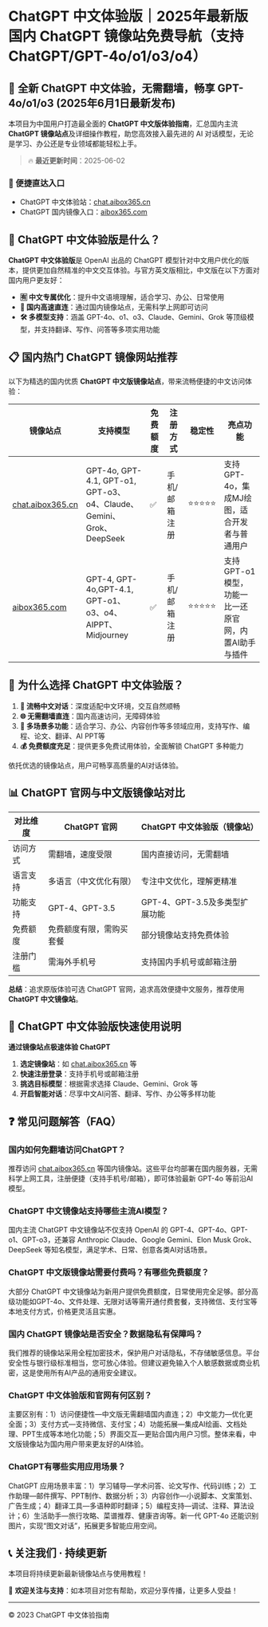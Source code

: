 # ChatGPT 中文体验版｜2025年最新版国内 ChatGPT 镜像站免费导航（支持 ChatGPT/GPT-4o/o1/o3/o4）

## 📢 全新 ChatGPT 中文体验，无需翻墙，畅享 GPT-4o/o1/o3  (2025年6月1日最新发布)

本项目为中国用户打造最全面的 **ChatGPT 中文版体验指南**，汇总国内主流 **ChatGPT 镜像站点**及详细操作教程，助您高效接入最先进的 AI 对话模型，无论是学习、办公还是专业领域都能轻松上手。

> 🔥 **最近更新时间**：2025-06-02

### 🚀 便捷直达入口

- ChatGPT 中文体验站：[chat.aibox365.cn](https://chat.aibox365.cn)
- ChatGPT 国内镜像入口：[aibox365.com](https://aibox365.com)

## 🤔 ChatGPT 中文体验版是什么？

**ChatGPT 中文体验版**是 OpenAI 出品的 ChatGPT 模型针对中文用户优化的版本，提供更加自然精准的中文交互体验。与官方英文版相比，中文版在以下方面对国内用户更友好：

- **🈶 中文专属优化**：提升中文语境理解，适合学习、办公、日常使用
- **🚀 国内高速直连**：通过国内镜像站点，无需科学上网即可访问
- **🛠️ 多模型支持**：涵盖 GPT-4o、o1、o3、Claude、Gemini、Grok 等顶级模型，并支持翻译、写作、问答等多项实用功能

## 📋 国内热门 ChatGPT 镜像网站推荐

以下为精选的国内优质 **ChatGPT 中文版镜像站点**，带来流畅便捷的中文访问体验：

| 镜像站点 | 支持模型 | 免费额度 | 注册方式 | 稳定性 | 亮点功能 |
|----------|----------|----------|----------|--------|----------|
| [chat.aibox365.cn](https://chat.aibox365.cn) | GPT-4o, GPT-4.1, GPT-o1, GPT-o3、o4、Claude、Gemini、Grok、DeepSeek | ✅ | 手机/邮箱注册 | ⭐⭐⭐⭐⭐ | 支持GPT-4o，集成MJ绘图，适合开发者与普通用户 |
| [aibox365.com](https://aibox365.com) | GPT-4, GPT-4o,GPT-4.1, GPT-o1、o3、o4、AIPPT、Midjourney | ✅ | 手机/邮箱注册 | ⭐⭐⭐⭐⭐ | 支持GPT-o1模型，功能一比一还原官网，内置AI助手与插件 |

## 🌟 为什么选择 ChatGPT 中文体验版？

1. **📝 流畅中文对话**：深度适配中文环境，交互自然顺畅
2. **🌐 无需翻墙直连**：国内高速访问，无障碍体验
3. **🎯 多场景多功能**：适合学习、办公、内容创作等多领域应用，支持写作、编程、论文、翻译、AI PPT等
4. **💰 免费额度充足**：提供更多免费试用体验，全面解锁 ChatGPT 多种能力

依托优选的镜像站点，用户可畅享高质量的AI对话体验。

## 📊 ChatGPT 官网与中文版镜像站对比

| 对比维度 | ChatGPT 官网 | ChatGPT 中文体验版（镜像站） |
|----------|--------------|-----------------------------|
| 访问方式 | 需翻墙，速度受限 | 国内直接访问，无需翻墙 |
| 语言支持 | 多语言（中文优化有限） | 专注中文优化，理解更精准 |
| 功能支持 | GPT-4、GPT-3.5 | GPT-4、GPT-3.5及多类型扩展功能 |
| 免费额度 | 免费额度有限，需购买套餐 | 部分镜像站支持免费体验 |
| 注册门槛 | 需海外手机号 | 支持国内手机号或邮箱注册 |

**总结**：追求原版体验可选 ChatGPT 官网，追求高效便捷中文服务，推荐使用 **ChatGPT 中文镜像站**。

## 📝 ChatGPT 中文体验版快速使用说明

**通过镜像站点极速体验 ChatGPT**

1. **选定镜像站**：如 [chat.aibox365.cn](https://chat.aibox365.cn) 等
2. **快速注册登录**：支持手机号或邮箱注册
3. **挑选目标模型**：根据需求选择 Claude、Gemini、Grok 等
4. **开启智能对话**：尽享中文AI问答、翻译、写作、办公等多样功能

## ❓ 常见问题解答（FAQ）

### 国内如何免翻墙访问ChatGPT？

推荐访问 [chat.aibox365.cn](https://chat.aibox365.cn) 等国内镜像站。这些平台均部署在国内服务器，无需科学上网工具，注册便捷（支持手机号/邮箱），即可体验最新 GPT-4o 等前沿AI模型。

### ChatGPT 中文镜像站支持哪些主流AI模型？

国内主流 ChatGPT 中文镜像站不仅支持 OpenAI 的 GPT-4、GPT-4o、GPT-o1、GPT-o3，还兼容 Anthropic Claude、Google Gemini、Elon Musk Grok、DeepSeek 等知名模型，满足学术、日常、创意各类AI对话场景。

### ChatGPT 中文版镜像站需要付费吗？有哪些免费额度？

大部分 ChatGPT 中文镜像站为新用户提供免费额度，日常使用完全足够。部分高级功能如GPT-4o、文件处理、无限对话等需开通付费套餐，支持微信、支付宝等本地支付方式，价格更灵活且实惠。

### 国内 ChatGPT 镜像站是否安全？数据隐私有保障吗？

我们推荐的镜像站采用全程加密技术，保护用户对话隐私，不存储敏感信息。平台安全性与银行级标准相当，您可放心体验。但建议避免输入个人敏感数据或商业机密，这是使用所有AI产品的通用安全建议。

### ChatGPT 中文体验版和官网有何区别？

主要区别有：1）访问便捷性—中文版无需翻墙国内直连；2）中文能力—优化更全面；3）支付方式—支持微信、支付宝；4）功能拓展—集成AI绘画、文档处理、PPT生成等本地化功能；5）界面交互—更贴合国内用户习惯。整体来看，中文版镜像站为国内用户带来更友好的AI体验。

### ChatGPT有哪些实用应用场景？

ChatGPT 应用场景丰富：1）学习辅导—学术问答、论文写作、代码训练；2）工作助理—邮件撰写、PPT制作、数据分析；3）内容创作—小说脚本、文案策划、广告生成；4）翻译工具—多语种即时翻译；5）编程支持—调试、注释、算法设计；6）生活助手—旅行攻略、菜谱推荐、健康咨询等。新一代 GPT-4o 还能识别图片，实现“图文对话”，拓展更多智能应用空间。

## 📞 关注我们 · 持续更新

本项目将持续更新最新镜像站点与使用教程！

🌟 **欢迎关注与支持**：如本项目对您有帮助，欢迎分享传播，让更多人受益！

---

© 2023 ChatGPT 中文体验指南
